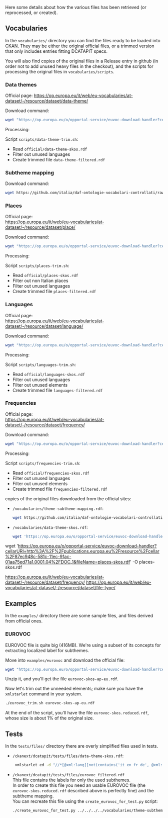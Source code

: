 Here some details about how the various files has been retrieved (or reprocessed, or created).

## Vocabularies

In the `vocabularies/` directory you can find the files ready to be loaded into CKAN.
They may be either the original official files, or a trimmed version that only includes entries fitting DCATAPIT specs.

You will also find copies of the original files in a Release entry in github (in order not to add unused heavy files in the checkout), and the scripts for processing the original files in `vocabularies/scripts`.


### Data themes

Official page:
   https://op.europa.eu/it/web/eu-vocabularies/at-dataset/-/resource/dataset/data-theme/

Download command:
```bash
wget "https://op.europa.eu/o/opportal-service/euvoc-download-handler?cellarURI=http%3A%2F%2Fpublications.europa.eu%2Fresource%2Fcellar%2F2c758808-fdd6-11ea-b44f-01aa75ed71a1.0001.02%2FDOC_1&fileName=data-theme-skos.rdf" -O official/data-theme-skos.rdf
```

Processing:

Script `scripts/data-theme-trim.sh`:

- Read `official/data-theme-skos.rdf`
- Filter out unused languages
- Create trimmed file `data-theme-filtered.rdf`


### Subtheme mapping

Download command:
```bash
wget https://github.com/italia/daf-ontologie-vocabolari-controllati/raw/master/VocabolariControllati/theme-subtheme-mapping/theme-subtheme-mapping.rdf
```


### Places

Official page:  
   https://op.europa.eu/it/web/eu-vocabularies/at-dataset/-/resource/dataset/place/


Download command:
```bash
wget "https://op.europa.eu/o/opportal-service/euvoc-download-handler?cellarURI=http%3A%2F%2Fpublications.europa.eu%2Fresource%2Fcellar%2F87ec948c-581c-11ec-91ac-01aa75ed71a1.0001.04%2FDOC_1&fileName=places-skos.rdf" -O official/places-skos.rdf
```

Processing:

Script `scripts/places-trim.sh`:

- Read `official/places-skos.rdf`
- Filter out non Italian places
- Filter out unused languages
- Create trimmed file `places-filtered.rdf`

### Languages

Official page:  
   https://op.europa.eu/it/web/eu-vocabularies/at-dataset/-/resource/dataset/language/

Download command:
```bash
wget "https://op.europa.eu/o/opportal-service/euvoc-download-handler?cellarURI=http%3A%2F%2Fpublications.europa.eu%2Fresource%2Fcellar%2F87f03e0d-581c-11ec-91ac-01aa75ed71a1.0001.05%2FDOC_1&fileName=languages-skos.rdf" -O official/languages-skos.rdf
```

Processing:

Script `scripts/languages-trim.sh`:

- Read `official/languages-skos.rdf`
- Filter out unused languages
- Filter out unused elements
- Create trimmed file `languages-filtered.rdf`


### Frequencies

Official page:  
   https://op.europa.eu/it/web/eu-vocabularies/at-dataset/-/resource/dataset/frequency/

Download command:
```bash
wget "https://op.europa.eu/o/opportal-service/euvoc-download-handler?cellarURI=http%3A%2F%2Fpublications.europa.eu%2Fresource%2Fcellar%2Fe20301fe-928e-11e9-9369-01aa75ed71a1.0001.02%2FDOC_1&fileName=frequencies-skos.rdf" -O official/frequencies-skos.rdf
```

Processing:

Script `scripts/frequencies-trim.sh`:


- Read `official/frequencies-skos.rdf`
- Filter out unused languages
- Filter out unused elements
- Create trimmed file `frequencies-filtered.rdf`






copies of the original files downloaded from the official sites:

- `/vocabularies/theme-subtheme-mapping.rdf`:
  ```bash
  wget https://github.com/italia/daf-ontologie-vocabolari-controllati/raw/master/VocabolariControllati/theme-subtheme-mapping/theme-subtheme-mapping.rdf
  ```
- `/vocabularies/data-theme-skos.rdf`:
  ```bash
  wget 'https://op.europa.eu/o/opportal-service/euvoc-download-handler?cellarURI=http%3A%2F%2Fpublications.europa.eu%2Fresource%2Fcellar%2F2c758808-fdd6-11ea-b44f-01aa75ed71a1.0001.02%2FDOC_1&fileName=data-theme-skos.rdf' -O data-theme-skos.rdf
  ```


wget 'https://op.europa.eu/o/opportal-service/euvoc-download-handler?cellarURI=http%3A%2F%2Fpublications.europa.eu%2Fresource%2Fcellar%2F87ec948c-581c-11ec-91ac-01aa75ed71a1.0001.04%2FDOC_1&fileName=places-skos.rdf' -O places-skos.rdf





https://op.europa.eu/it/web/eu-vocabularies/at-dataset/-/resource/dataset/frequency/
https://op.europa.eu/it/web/eu-vocabularies/at-dataset/-/resource/dataset/file-type/




## Examples

In the `examples/` directory there are some sample files, and files derived from official ones.  

### EUROVOC

EUROVOC file is quite big (416MB). We're using a subset of its concepts for extracting localized label for subthemes.

Move into `examples/eurovoc` and download the official file:  

```bash
wget "https://op.europa.eu/o/opportal-service/euvoc-download-handler?cellarURI=http%3A%2F%2Fpublications.europa.eu%2Fresource%2Fcellar%2Fbcd714b1-5f05-11ec-9c6c-01aa75ed71a1.0001.05%2FDOC_1&fileName=eurovoc_skos.zip" -O eurovoc_skos.zip
```

Unzip it, and you'll get the file `eurovoc-skos-ap-eu.rdf`.

Now let's trim out the unneeded elements; make sure you have the `xmlstarlet` command in your system. 
```bash
./eurovoc_trim.sh eurovoc-skos-ap-eu.rdf
```

At the end of the script, you'll have the file `eurovoc-skos.reduced.rdf`, whose size is about 1% of the original size.

## Tests

In the `tests/files/` directory there are overly simplified files used in tests.

- `/ckanext/dcatapit/tests/files/data-theme-skos.rdf`:
  ```bash
   xmlstarlet ed -d "//*[@xml:lang][not(contains('it en fr de', @xml:lang))]" vocabularies/data-theme-skos.rdf > ckanext/dcatapit/tests/files/data-theme-skos.rdf
  ```

- `/ckanext/dcatapit/tests/files/eurovoc_filtered.rdf`  
  This file contains the labels for only the used subthemes.  
  In order to create this file you need an usable EUROVOC file (the `eurovoc-skos.reduced.rdf` described above is perfectly fine)
  and the subtheme mapping.  
  You can recreate this file using the `create_eurovoc_for_test.py` script:
  ```bash
  ./create_eurovoc_for_test.py ../../../../vocabularies/theme-subtheme-mapping.rdf  ../../../../examples/eurovoc/eurovoc-skos.reduced.rdf 
  ```
